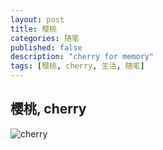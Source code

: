 ```yaml
---
layout: post
title: 樱桃
categories: 随笔
published: false
description: "cherry for memory"
tags: [樱桃, cherry, 生活, 随笔]
---
```


## 樱桃, cherry

![cherry](/images/posts/live/cherry.jpg)